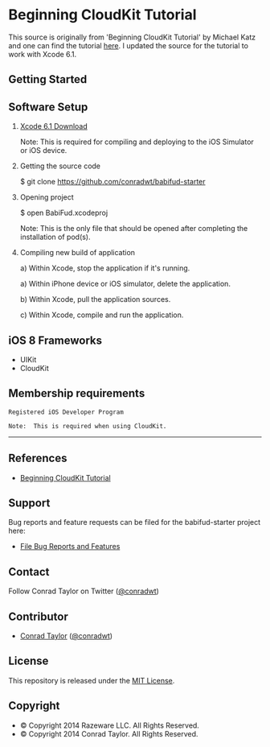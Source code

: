 Beginning CloudKit Tutorial
===========================

This source is originally from 'Beginning CloudKit Tutorial' by Michael Katz and one can find the tutorial [here](http://www.raywenderlich.com/83116/beginning-cloudkit-tutorial).  I updated
the source for the tutorial to work with Xcode 6.1.

## Getting Started

## Software Setup

1.  [Xcode 6.1 Download](https://developer.apple.com/xcode/downloads/)

    Note:  This is required for compiling and deploying to the iOS Simulator or iOS device.
    
2.  Getting the source code

    $ git clone https://github.com/conradwt/babifud-starter 
    
3.  Opening project

    $ open BabiFud.xcodeproj

    Note:  This is the only file that should be opened after completing the installation of pod(s).
    
4.  Compiling new build of application

    a) Within Xcode, stop the application if it's running.

    a) Within iPhone device or iOS simulator, delete the application.

    b) Within Xcode, pull the application sources.

    c) Within Xcode, compile and run the application.

## iOS 8 Frameworks

*  UIKit
*  CloudKit

## Membership requirements

    Registered iOS Developer Program

    Note:  This is required when using CloudKit.

---

## References

* [Beginning CloudKit Tutorial](http://www.raywenderlich.com/83116/beginning-cloudkit-tutorial)

## Support

Bug reports and feature requests can be filed for the babifud-starter project here:

* [File Bug Reports and Features](https://github.com/conradwt/cassandra-example-using-rails/issues)

## Contact

Follow Conrad Taylor on Twitter ([@conradwt](https://twitter.com/conradwt))

## Contributor

- [Conrad Taylor](http://github.com/conradwt) ([@conradwt](https://twitter.com/conradwt))

## License

This repository is released under the [MIT License](http://www.opensource.org/licenses/MIT).

## Copyright

* &copy; Copyright 2014 Razeware LLC. All Rights Reserved.
* &copy; Copyright 2014 Conrad Taylor. All Rights Reserved.
